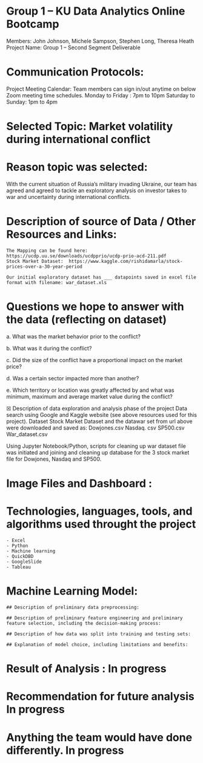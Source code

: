 
# Group 1 – KU Data Analytics Online Bootcamp
Members: John Johnson,  Michele Sampson, Stephen Long, Theresa Heath
Project Name: Group 1 – Second Segment Deliverable 

# Communication Protocols:
Project Meeting Calendar: Team members can sign in/out anytime on below Zoom meeting time schedules. 
Monday to Friday : 7pm to 10pm 
Saturday to Sunday: 1pm to 4pm

# Selected Topic:  Market volatility during international conflict 

# Reason topic was selected:
With the current situation of Russia’s military invading Ukraine, our team has agreed and  agreed to tackle an exploratory analysis  on investor takes to war and uncertainty during international conflicts.

# Description of source of Data / Other Resources and Links:
	The Mapping can be found here:  https://ucdp.uu.se/downloads/ucdpprio/ucdp-prio-acd-211.pdf
	Stock Market Dataset:  https://www.kaggle.com/rishidamarla/stock-prices-over-a-30-year-period 
	
	Our initial exploratory dataset has ___ datapoints saved in excel file format with filename: war_dataset.xls

# Questions we hope to answer with the data (reflecting on dataset)
a.	What was the market behavior prior to the conflict? 

b.	What was it during the conflict?  

c.	Did the size of the conflict have a proportional impact on the market price?

d.	Was a certain sector impacted more than another?

e.	Which territory or location was greatly affected by and what was minimum,  maximum and average market value during the conflict?

										 
☒ Description of data exploration  and  analysis phase of the project
Data search  using Google and  Kaggle website (see above resources used for this project). Dataset Stock Market Dataset and the datawar set from url above were downloaded and saved as:
Dowjones.csv
Nasdaq. csv
SP500.csv  
War_dataset.csv

Using Jupyter Notebook/Python, scripts for cleaning up war dataset file was initiated and joining and cleaning up database for the 3 stock market file for Dowjones, Nasdaq and SP500.


# Image Files and Dashboard : 

# Technologies, languages, tools, and algorithms used throught the project 
	- Excel
	- Python
	- Machine learning
	- QuickDBD
	- GoogleSlide
	- Tableau

# Machine Learning Model: 

	## Description of preliminary data preprocessing:
	
	## Description of preliminary feature engineering and preliminary feature selection, including the decision-making process:
	
	## Description of how data was split into training and testing sets:
	
	## Explanation of model choice, including limitations and benefits:

# Result of Analysis : In progress

# Recommendation for future analysis  In progress

# Anything the team would have done differently. In progress

